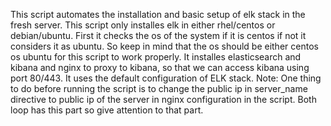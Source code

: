 This script automates the installation and basic setup of elk stack in the fresh server.
This script only installes elk in either rhel/centos or debian/ubuntu. First it checks the os of the system 
if it is centos if not it considers it as ubuntu. So keep in mind that the os should be either centos os ubuntu
for this script to work properly.
    It installes elasticsearch and kibana and nginx to proxy to kibana, so that we can access kibana using port 80/443.
    It uses the default configuration of ELK stack.
    Note: One thing to do before running the script is to change the public ip in server_name directive to public ip
    of the server in nginx configuration in the script. Both loop has this part so give attention to that part.